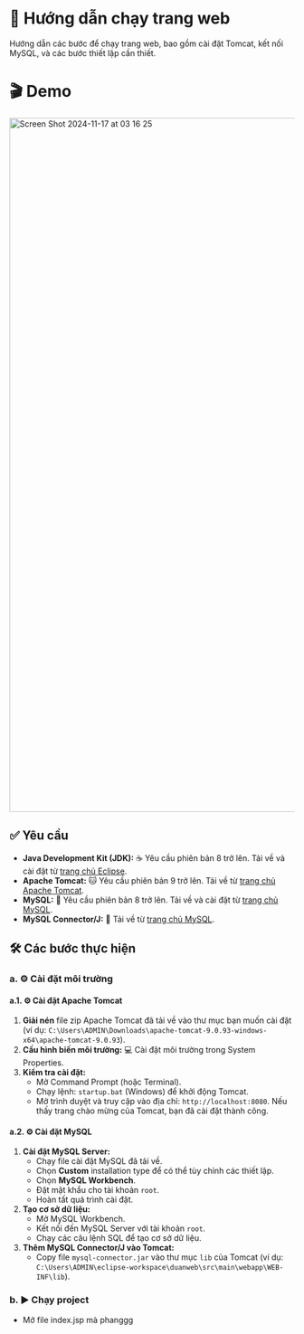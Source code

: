 # 🚀 Hướng dẫn chạy trang web

Hướng dẫn các bước để chạy trang web, bao gồm cài đặt Tomcat, kết nối MySQL, và các bước thiết lập cần thiết.

# 🎬 Demo

<img width="1228" alt="Screen Shot 2024-11-17 at 03 16 25" src="https://i.imgur.com/YYr8QGS.png">

## ✅ Yêu cầu

-   **Java Development Kit (JDK):** ☕ Yêu cầu phiên bản 8 trở lên. Tải về và cài đặt từ [trang chủ Eclipse](https://www.eclipse.org/downloads/).
-   **Apache Tomcat:** 🐱 Yêu cầu phiên bản 9 trở lên. Tải về từ [trang chủ Apache Tomcat](https://tomcat.apache.org/).
-   **MySQL:** 🐬 Yêu cầu phiên bản 8 trở lên. Tải về và cài đặt từ [trang chủ MySQL](https://www.mysql.com/downloads/).
-   **MySQL Connector/J:** 🔌 Tải về từ [trang chủ MySQL](https://www.mysql.com/products/connector/).

## 🛠️ Các bước thực hiện

### a. ⚙️ Cài đặt môi trường

#### a.1. ⚙️ Cài đặt Apache Tomcat

1. **Giải nén** file zip Apache Tomcat đã tải về vào thư mục bạn muốn cài đặt (ví dụ: `C:\Users\ADMIN\Downloads\apache-tomcat-9.0.93-windows-x64\apache-tomcat-9.0.93`).
2. **Cấu hình biến môi trường:** 💻 Cài đặt môi trường trong System Properties.
3. **Kiểm tra cài đặt:**
    -   Mở Command Prompt (hoặc Terminal).
    -   Chạy lệnh: `startup.bat` (Windows) để khởi động Tomcat.
    -   Mở trình duyệt và truy cập vào địa chỉ: `http://localhost:8080`. Nếu thấy trang chào mừng của Tomcat, bạn đã cài đặt thành công.

#### a.2. ⚙️ Cài đặt MySQL

1. **Cài đặt MySQL Server:**
    -   Chạy file cài đặt MySQL đã tải về.
    -   Chọn **Custom** installation type để có thể tùy chỉnh các thiết lập.
    -   Chọn **MySQL Workbench**.
    -   Đặt mật khẩu cho tài khoản `root`.
    -   Hoàn tất quá trình cài đặt.
2. **Tạo cơ sở dữ liệu:**
    -   Mở MySQL Workbench.
    -   Kết nối đến MySQL Server với tài khoản `root`.
    -   Chạy các câu lệnh SQL để tạo cơ sở dữ liệu.
3. **Thêm MySQL Connector/J vào Tomcat:**
    -   Copy file `mysql-connector.jar` vào thư mục `lib` của Tomcat (ví dụ: `C:\Users\ADMIN\eclipse-workspace\duanweb\src\main\webapp\WEB-INF\lib`).

### b. ▶️ Chạy project

-   Mở file index.jsp mà phanggg
